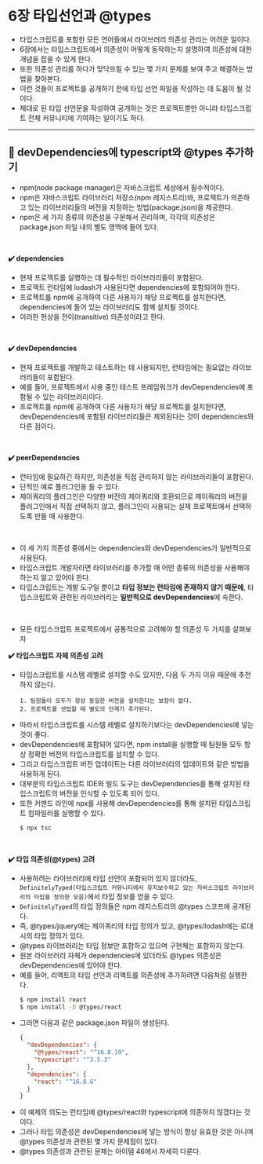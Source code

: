 # 6장 타입선언과 @types

- 타입스크립트를 포함한 모든 언어들에서 라이브러리 의존성 관리는 어려운 일이다.
- 6장에서는 타입스크립트에서 의존성이 어떻게 동작하는지 설명하여 의존성에 대한 개념을 잡을 수 있게 한다.
- 또한 의존성 관리를 하다가 맞닥뜨릴 수 있는 몇 가지 문제를 보여 주고 해결하는 방법을 찾아본다.
- 이런 것들이 프로젝트를 공개하기 전에 타입 선언 파일을 작성하는 데 도움이 될 것이다.
- 제대로 된 타입 선언문을 작성하여 공개하는 것은 프로젝트뿐만 아니라 타입스크립트 전체 커뮤니티에 기여하는 일이기도 하다.

---

## 🌱 devDependencies에 typescript와 @types 추가하기

- npm(node package manager)은 자바스크립트 세상에서 필수적이다.
- npm은 자바스크립트 라이브러리 저장소(npm 레지스트리)와, 프로젝트가 의존하고 있는 라이브러리들의 버전을 지정하는 방법(package.json)을 제공한다.
- npm은 세 가지 종류의 의존성을 구분해서 관리하며, 각각의 의존성은 package.json 파일 내의 별도 영역에 들어 있다.

<br>

**✔️ dependencies**

- 현재 프로젝트를 실행하는 데 필수적인 라이브러리들이 포함된다.
- 프로젝트 런타임에 lodash가 사용된다면 dependencies에 포함되어야 한다.
- 프로젝트를 npm에 공개하여 다른 사용자가 해당 프로젝트를 설치한다면, dependencies에 들어 있는 라이브러리도 함께 설치될 것이다.
- 이러한 현상을 전이(transitive) 의존성이라고 한다.

<br>

**✔️ devDependencies**

- 현재 프로젝트를 개발하고 테스트하는 데 사용되지만, 런타임에는 필요없는 라이브러리들이 포함된다.
- 예를 들어, 프로젝트에서 사용 중인 테스트 프레임워크가 devDependencies에 포함될 수 있는 라이브러리이다.
- 프로젝트를 npm에 공개하여 다른 사용자가 해당 프로젝트를 설치한다면, devDependencies에 포함된 라이브러리들은 제외된다는 것이 dependencies와 다른 점이다.

<br>

**✔️ peerDependencies**

- 런타임에 필요하긴 하지만, 의존성을 직접 관리하지 않는 라이브러리들이 포함된다.
- 단적인 예로 플러그인을 들 수 있다.
- 제이쿼리의 플러그인은 다양한 버전의 제이쿼리와 호환되므로 제이쿼리의 버전을 플러그인에서 직접 선택하지 않고, 플러그인이 사용되는 실제 프로젝트에서 선택하도록 만들 때 사용한다.

<br>

- 이 세 가지 의존성 중에서는 dependencies와 devDependencies가 일반적으로 사용된다.
- 타입스크립트 개발자라면 라이브러리를 추가할 때 어떤 종류의 의존성을 사용해야 하는지 알고 있어야 한다.
- 타입스크립트는 개발 도구일 뿐이고 **타입 정보는 런타임에 존재하지 않기 때문에**, 타입스크립트와 관련된 라이브러리는 **일반적으로 devDependencies**에 속한다.

<br>

- 모든 타입스크립트 프로젝트에서 공통적으로 고려해야 할 의존성 두 가지를 살펴보자

**✔️ 타입스크립트 자체 의존성 고려**

- 타입스크립트를 시스템 레벨로 설치할 수도 있지만, 다음 두 가지 이유 때문에 추천하지 않는다.
  ```
  1. 팀원들이 모두가 항상 동일한 버전을 설치한다는 보장이 없다.
  2. 프로젝트를 셋업할 때 별도의 단계가 추가된다.
  ```
- 따라서 타입스크립트를 시스템 레벨로 설치하기보다는 devDependencies에 넣는 것이 좋다.
- devDependencies에 포함되어 있다면, npm install을 실행할 때 팀원들 모두 항상 정확한 버전의 타입스크립트를 설치할 수 있다.
- 그리고 타입스크립트 버전 업데이트는 다른 라이브러리의 업데이트와 같은 방법을 사용하게 된다.
- 대부분의 타입스크립트 IDE와 빌드 도구는 devDependencies를 통해 설치된 타입스크립트의 버전을 인식할 수 있도록 되어 있다.
- 또한 커맨드 라인에 npx를 사용해 devDependencies를 통해 설치된 타입스크립트 컴파일러를 실행할 수 있다.
  ```bash
  $ npx tsc
  ```

<br>

**✔️ 타입 의존성(@types) 고려**

- 사용하려는 라이브러리에 타입 선언이 포함되어 있지 않더라도, `DefinitelyTyped(타입스크립트 커뮤니티에서 유지보수하고 있는 자바스크립트 라이브러리의 타입을 정의한 모음)`에서 타입 정보를 얻을 수 있다.
- `DefinitelyTyped`의 타입 정의들은 npm 레지스트리의 @types 스코프에 공개된다.
- 즉, @types/jquery에는 제이쿼리의 타입 정의가 있고, @types/lodash에는 로대시의 타입 정의가 있다.
- @types 라이브러리는 타입 정보만 포함하고 있으며 구현체는 포함하지 않는다.
- 원본 라이브러리 자체가 dependencies에 있더라도 @types 의존성은 devDependencies에 있어야 한다.
- 예를 들어, 리액트의 타입 선언과 리액트를 의존성에 추가하려면 다음처럼 실행한다.
  ```bash
  $ npm install react
  $ npm install -D @types/react
  ```
- 그러면 다음과 같은 package.json 파일이 생성된다.
  ```json
  {
    "devDependencies": {
      "@types/react": "^16.8.19",
      "typescript": "^3.5.3"
    },
    "dependencies": {
      "react": "^16.8.6"
    }
  }
  ```
- 이 예제의 의도는 런타임에 @types/react와 typescript에 의존하지 않겠다는 것이다.
- 그러나 타입 의존성은 devDependencies에 넣는 방식이 항상 유효한 것은 아니며 @types 의존성과 관련된 몇 가지 문제점이 있다.
- @types 의존성과 관련된 문제는 아이템 46에서 자세히 다룬다.
